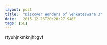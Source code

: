 ```yaml
---
layout: post 
title:  "Discover Wonders of Venkateswara 3" 
date:   2015-12-26T20:28:27.948Z 
tags: [SE] 
---
```


rtyuhjnkmknjhbgvf